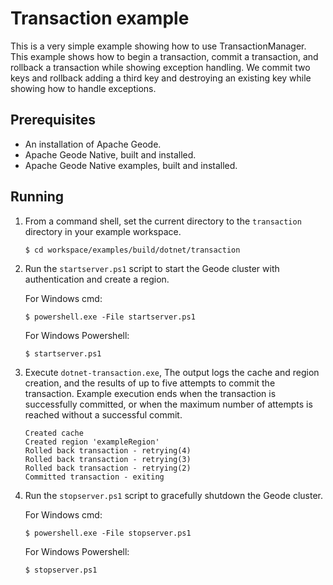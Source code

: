 # Transaction example
This is a very simple example showing how to use TransactionManager.  This example shows
how to begin a transaction, commit a transaction, and rollback a transaction while showing
exception handling.  We commit two keys and rollback adding a third key and destroying an
existing key while showing how to handle exceptions.

## Prerequisites
* An installation of Apache Geode.
* Apache Geode Native, built and installed.
* Apache Geode Native examples, built and installed.

## Running
1. From a command shell, set the current directory to the `transaction` directory in your example workspace.

    ```console
    $ cd workspace/examples/build/dotnet/transaction
    ```

1. Run the `startserver.ps1` script to start the Geode cluster with authentication and create a region.

   For Windows cmd:

    ```console
    $ powershell.exe -File startserver.ps1
    ```

   For Windows Powershell:

    ```console
    $ startserver.ps1
    ```

1. Execute `dotnet-transaction.exe`, The output logs the cache and region creation, and the results of up to five attempts to commit the transaction.
Example execution ends when the transaction is successfully committed, or when the maximum number of attempts is reached without a successful commit.

    ```console
    Created cache
    Created region 'exampleRegion'
    Rolled back transaction - retrying(4)
    Rolled back transaction - retrying(3)
    Rolled back transaction - retrying(2)
    Committed transaction - exiting
    ```

1. Run the `stopserver.ps1` script to gracefully shutdown the Geode cluster.

   For Windows cmd:

    ```console
    $ powershell.exe -File stopserver.ps1
    ```

   For Windows Powershell:

    ```console
    $ stopserver.ps1
    ```
